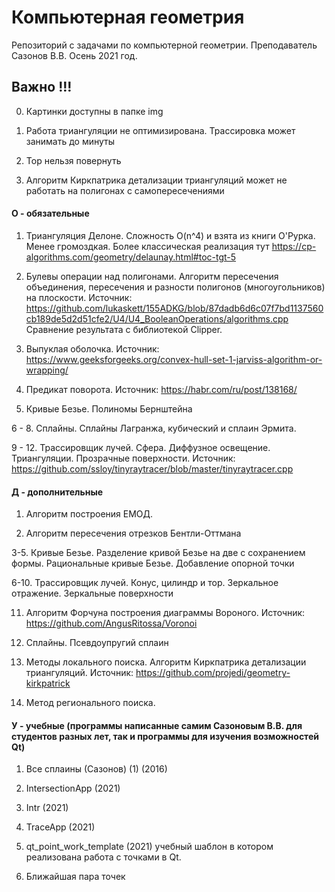 # Компьютерная геометрия
Репозиторий с задачами по компьютерной геометрии. Преподаватель Сазонов В.В. Осень 2021 год.

## Важно !!!
0. Картинки доступны в папке img

1. Работа триангуляции не оптимизирована. Трассировка может занимать до минуты

2. Тор нельзя повернуть

3. Алгоритм Киркпатрика детализации триангуляций может не работать на полигонах с самопересечениями

#### О - обязательные

1. Триангуляция Делоне. Сложность O(n^4) и взята из книги О'Рурка. Менее громоздкая. Более классическая реализация тут https://cp-algorithms.com/geometry/delaunay.html#toc-tgt-5 

2. Булевы операции над полигонами. Алгоритм пересечения объединения, пересечения и разности полигонов (многоугольников) на плоскости. Источник: https://github.com/lukaskett/155ADKG/blob/87dadb6d6c07f7bd1137560cb189de5d2d51cfe2/U4/U4_BooleanOperations/algorithms.cpp                                                          Сравнение результата с библиотекой Clipper.

3. Выпуклая оболочка. Источник: https://www.geeksforgeeks.org/convex-hull-set-1-jarviss-algorithm-or-wrapping/

4. Предикат поворота. Источник: https://habr.com/ru/post/138168/
 
5. Кривые Безье. Полиномы Бернштейна 

6 - 8. Сплайны. Сплайны Лагранжа, кубический и сплаин Эрмита. 

9 - 12. Трассировщик лучей. Сфера. Диффузное освещение. Триангуляции. Прозрачные поверхности. Источник: https://github.com/ssloy/tinyraytracer/blob/master/tinyraytracer.cpp 

#### Д - дополнительные

1. Алгоритм построения ЕМОД.

2. Алгоритм пересечения отрезков Бентли-Оттмана

3-5. Кривые Безье. Разделение кривой Безье на две с сохранением формы. Рациональные кривые Безье. Добавление опорной точки  

6-10. Трассировщик лучей. Конус, цилиндр и тор. Зеркальное отражение. Зеркальные поверхности

11. Алгоритм Форчуна построения диаграммы Вороного. Источник: https://github.com/AngusRitossa/Voronoi

12. Сплайны. Псевдоупругий сплаин

13. Методы локального поиска. Алгоритм Киркпатрика детализации триангуляций. Источник: https://github.com/projedi/geometry-kirkpatrick

14. Метод регионального поиска. 

#### У - учебные (программы написанные самим Сазоновым В.В. для студентов разных лет, так и программы для изучения возможностей Qt)

1. Все сплаины (Сазонов) (1) (2016)

2. IntersectionApp (2021)

3. Intr (2021)

4. TraceApp (2021)

5. qt_point_work_template (2021) учебный шаблон в котором реализована работа с точками в Qt. 

6. Ближайшая пара точек
